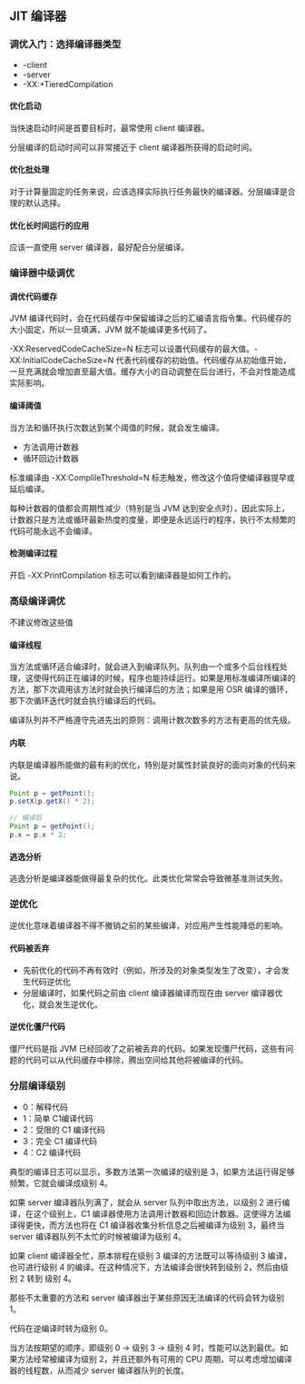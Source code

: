 ## JIT 编译器

### 调优入门：选择编译器类型

- -client
- -server
- -XX:+TieredCompilation

#### 优化启动

当快速启动时间是首要目标时，最常使用 client 编译器。

分层编译的启动时间可以非常接近于 client 编译器所获得的启动时间。

#### 优化批处理

对于计算量固定的任务来说，应该选择实际执行任务最快的编译器。分层编译是合理的默认选择。

#### 优化长时间运行的应用

应该一直使用 server 编译器，最好配合分层编译。

### 编译器中级调优

#### 调优代码缓存

JVM 编译代码时，会在代码缓存中保留编译之后的汇编语言指令集。代码缓存的大小固定，所以一旦填满，JVM 就不能编译更多代码了。

-XX:ReservedCodeCacheSize=N 标志可以设置代码缓存的最大值。-XX:InitialCodeCacheSize=N 代表代码缓存的初始值。代码缓存从初始值开始，一旦充满就会增加直至最大值。缓存大小的自动调整在后台进行，不会对性能造成实际影响。

#### 编译阈值

当方法和循环执行次数达到某个阈值的时候，就会发生编译。

- 方法调用计数器
- 循环回边计数器

标准编译由 -XX:ComplileThreshold=N 标志触发，修改这个值将使编译器提早或延后编译。

每种计数器的值都会周期性减少（特别是当 JVM 达到安全点时），因此实际上，计数器只是方法或循环最新热度的度量，即便是永远运行的程序，执行不太频繁的代码可能永远不会编译。

#### 检测编译过程

开启 -XX:PrintCompilation 标志可以看到编译器是如何工作的。

### 高级编译调优

不建议修改这些值

#### 编译线程

当方法或循环适合编译时，就会进入到编译队列。队列由一个或多个后台线程处理，这使得代码正在编译的时候，程序也能持续运行。如果是用标准编译所编译的方法，那下次调用该方法时就会执行编译后的方法；如果是用 OSR 编译的循环，那下次循环迭代时就会执行编译后的代码。

编译队列并不严格遵守先进先出的原则：调用计数次数多的方法有更高的优先级。

#### 内联

内联是编译器所能做的最有利的优化，特别是对属性封装良好的面向对象的代码来说。

```java
Point p = getPoint();
p.setX(p.getX() * 2);

// 编译后
Point p = getPoint();
p.x = p.x * 2;
```

#### 逃逸分析

逃逸分析是编译器能做得最复杂的优化。此类优化常常会导致微基准测试失败。

### 逆优化

逆优化意味着编译器不得不撤销之前的某些编译，对应用产生性能降低的影响。

#### 代码被丢弃

- 先前优化的代码不再有效时（例如，所涉及的对象类型发生了改变），才会发生代码逆优化
- 分层编译时，如果代码之前由 client 编译器编译而现在由 server 编译器优化，就会发生逆优化。

#### 逆优化僵尸代码

僵尸代码是指 JVM 已经回收了之前被丢弃的代码。如果发现僵尸代码，这些有问题的代码可以从代码缓存中移除，腾出空间给其他将被编译的代码。

### 分层编译级别

- 0：解释代码
- 1：简单 C1编译代码
- 2：受限的 C1 编译代码
- 3：完全 C1 编译代码
- 4：C2 编译代码

典型的编译日志可以显示，多数方法第一次编译的级别是 3，如果方法运行得足够频繁，它就会编译成级别 4。

如果 server 编译器队列满了，就会从 server 队列中取出方法，以级别 2 进行编译，在这个级别上，C1 编译器使用方法调用计数器和回边计数器。这使得方法编译得更快，而方法也将在 C1 编译器收集分析信息之后被编译为级别 3，最终当 server 编译器队列不太忙的时候被编译为级别 4。

如果 client 编译器全忙，原本排程在级别 3 编译的方法既可以等待级别 3 编译，也可进行级别 4 的编译。在这种情况下，方法编译会很快转到级别 2，然后由级别 2 转到 级别 4。

那些不太重要的方法和 server 编译器出于某些原因无法编译的代码会转为级别 1。

代码在逆编译时转为级别 0。

当方法按期望的顺序，即级别 0 -> 级别 3 -> 级别 4 时，性能可以达到最优。如果方法经常被编译为级别 2，并且还额外有可用的 CPU 周期，可以考虑增加编译器的线程数，从而减少 server 编译器队列的长度。